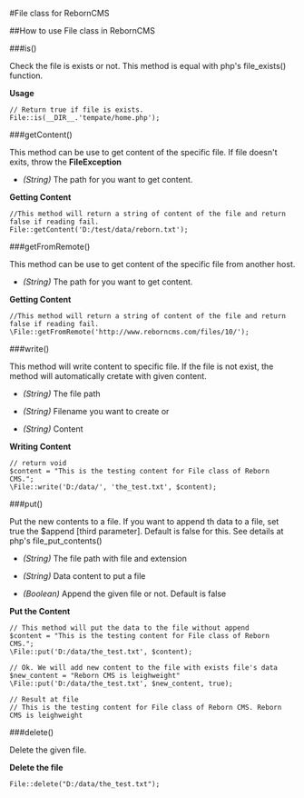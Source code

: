 #File class for RebornCMS

##How to use File class in RebornCMS

###is()

Check the file is exists or not.
This method is equal with php's file_exists() function.

**Usage**

	// Return true if file is exists.
	File::is(__DIR__.'tempate/home.php');

###getContent()

This method can be use to get content of the specific file.
If file doesn't exits, throw the **FileException**

* *(String)* The path for you want to get content.

**Getting Content**

	//This method will return a string of content of the file and return false if reading fail.
	File::getContent('D:/test/data/reborn.txt');

###getFromRemote()

This method can be use to get content of the specific file from another host.

* *(String)* The path for you want to get content.

**Getting Content**

	//This method will return a string of content of the file and return false if reading fail.
	\File::getFromRemote('http://www.reborncms.com/files/10/');




###write()

This method will write content to specific file. If the file is not exist, the method will automatically cretate with given content.

* *(String)* The file path

* *(String)* Filename you want to create or

* *(String)* Content

**Writing Content**

	// return void
	$content = "This is the testing content for File class of Reborn CMS.";
	\File::write('D:/data/', 'the_test.txt', $content);


###put()

Put the new contents to a file. If you want to append th data to a file, set true the $append [third parameter]. Default is false for this.
See details at php's file_put_contents()

* *(String)* The file path with file and extension

* *(String)* Data content to put a file

* *(Boolean)* Append the given file or not. Default is false

**Put the Content**

	// This method will put the data to the file without append
	$content = "This is the testing content for File class of Reborn CMS.";
	\File::put('D:/data/the_test.txt', $content);

	// Ok. We will add new content to the file with exists file's data
	$new_content = "Reborn CMS is leighweight"
	\File::put('D:/data/the_test.txt', $new_content, true);

	// Result at file
	// This is the testing content for File class of Reborn CMS. Reborn CMS is leighweight

###delete()

Delete the given file.

**Delete the file**

	File::delete("D:/data/the_test.txt");







